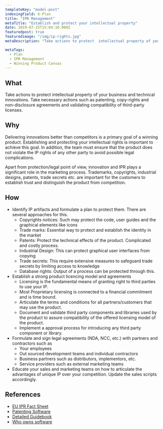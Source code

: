 ```yaml
---
templateKey: "model-post"
indexingField: 6-Plan
title: "IPR Management"
metaTitle: "Establish and protect your intellectual property"
date: 2019-07-25T15:04:10.000Z
featuredpost: true
featuredimage: "/img/ip-rights.jpg"
metaDescription: "Take actions to protect  intellectual property of your business and technical innovations. Take necessary actions such as patenting, copy-rights and non-disclosure agreements and validating compatibility of third-party licenses."

metaTags:
  - Plan
  - IPR Management
  - Winning Product Canvas
---
```



## What
Take actions to protect  intellectual property of your business and technical innovations. Take necessary actions such as patenting, copy-rights and non-disclosure agreements and validating compatibility of third-party licenses.

## Why
Delivering innovations better than competitors is a primary goal of a winning product. Establishing and protecting your intellectual rights is important to achieve this goal. In addition, the team must ensure that the product does not violate the IP rights of any other party to avoid possible legal complications. 

Apart from protection/legal point of view, innovation and IPR plays a significant role in the marketing process. Trademarks, copyrights, industrial designs, patents, trade secrets etc. are important for the customers to establish trust and distinguish the product from competition.

## How
- Identify IP artifacts and formulate a plan to protect them. There are several  approaches for this.
  - Copyrights notices: Such may protect the code, user guides and the graphical elements like icons
  - Trade marks: Essential way to protect and establish the identity in the market
  - Patents: Protect the technical effects of the product. Complicated and costly process.
  - Industrial Design: This can protect graphical user interfaces from copying
  - Trade secrets: This require extensive measures to safeguard trade secrets by limiting access to knowledge
  - Database rights: Output of a process can be protected through this.
- Establish a strong product licencing model and agreements
  - Licensing is the fundamental means of granting right to third parties to use your IP. 
  - Most Proprietary licensing is connected to a financial commitment and is time bound.
  - Articulate the terms and conditions for all partners/customers that may use the product.
  - Document and validate third party components and libraries used by the product to assure compatibility of the offered licensing model of the product.
  - Implement a approval process for introducing any third party component or library.
- Formulate and sign legal agreements (NDA, NCC, etc.) with partners and contractors such as
  - Your employees
  - Out sourced development teams and individual contractors
  - Business partners such as distributors, implementors, etc.
  - Service providers such as external marketing teams
- Educate your sales and marketing teams on how to articulate the advantages of unique IP over your competition. Update the sales scripts accordingly.


## References

- [EU IPR Fact Sheet](https://iprhelpdesk.eu/sites/default/files/newsdocuments/Fact-Sheet-IPR-Management-in-Software-Development.pdf)
- [Patenting Software](https://www.wipo.int/sme/en/documents/software_patents_fulltext.html)
- [Detailed Guidebook](https://unctad.org/en/PublicationsLibrary/ictsd2004ipd10_en.pdf)
- [Who owns software](https://devhaus.ie/guides/intellectual-property-rights-who-owns-the-software)
